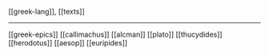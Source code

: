 [[greek-lang]], [[texts]]

---

[[greek-epics]]
[[callimachus]]
[[alcman]]
[[plato]]
[[thucydides]]
[[herodotus]]
[[aesop]]
[[euripides]]